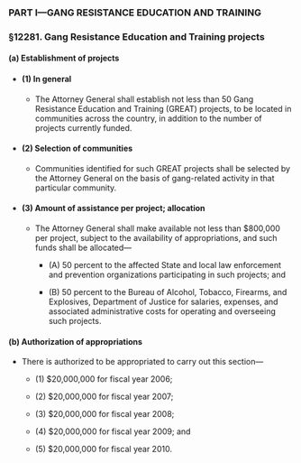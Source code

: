 ### PART I—GANG RESISTANCE EDUCATION AND TRAINING

### §12281. Gang Resistance Education and Training projects
#### (a) Establishment of projects
* #### (1) In general
  * The Attorney General shall establish not less than 50 Gang Resistance Education and Training (GREAT) projects, to be located in communities across the country, in addition to the number of projects currently funded.

* #### (2) Selection of communities
  * Communities identified for such GREAT projects shall be selected by the Attorney General on the basis of gang-related activity in that particular community.

* #### (3) Amount of assistance per project; allocation
  * The Attorney General shall make available not less than $800,000 per project, subject to the availability of appropriations, and such funds shall be allocated—

    * (A) 50 percent to the affected State and local law enforcement and prevention organizations participating in such projects; and

    * (B) 50 percent to the Bureau of Alcohol, Tobacco, Firearms, and Explosives, Department of Justice for salaries, expenses, and associated administrative costs for operating and overseeing such projects.

#### (b) Authorization of appropriations
* There is authorized to be appropriated to carry out this section—

  * (1) $20,000,000 for fiscal year 2006;

  * (2) $20,000,000 for fiscal year 2007;

  * (3) $20,000,000 for fiscal year 2008;

  * (4) $20,000,000 for fiscal year 2009; and

  * (5) $20,000,000 for fiscal year 2010.
